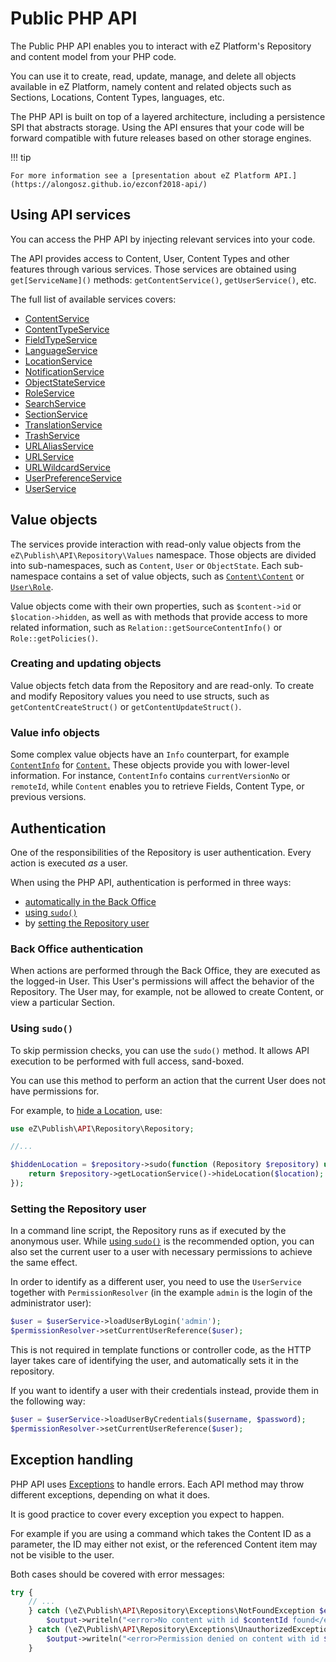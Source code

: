 # Public PHP API

The Public PHP API enables you to interact with eZ Platform's Repository and content model from your PHP code.

You can use it to create, read, update, manage, and delete all objects available in eZ Platform, namely
content and related objects such as Sections, Locations, Content Types, languages, etc.

The PHP API is built on top of a layered architecture, including a persistence SPI that abstracts storage.
Using the API ensures that your code will be forward compatible with future releases based on other storage engines.

!!! tip

    For more information see a [presentation about eZ Platform API.](https://alongosz.github.io/ezconf2018-api/)

## Using API services

You can access the PHP API by injecting relevant services into your code.

The API provides access to Content, User, Content Types and other features through various services.
Those services are obtained using `get[ServiceName]()` methods: `getContentService()`, `getUserService()`, etc.

The full list of available services covers:

- [ContentService](https://github.com/ezsystems/ezpublish-kernel/blob/v7.5.5/eZ/Publish/API/Repository/ContentService.php)
- [ContentTypeService](https://github.com/ezsystems/ezpublish-kernel/blob/v7.5.5/eZ/Publish/API/Repository/ContentTypeService.php)
- [FieldTypeService](https://github.com/ezsystems/ezpublish-kernel/blob/v7.5.5/eZ/Publish/API/Repository/FieldTypeService.php)
- [LanguageService](https://github.com/ezsystems/ezpublish-kernel/blob/v7.5.5/eZ/Publish/API/Repository/LanguageService.php)
- [LocationService](https://github.com/ezsystems/ezpublish-kernel/blob/v7.5.5/eZ/Publish/API/Repository/LocationService.php)
- [NotificationService](https://github.com/ezsystems/ezpublish-kernel/blob/v7.5.5/eZ/Publish/API/Repository/NotificationService.php)
- [ObjectStateService](https://github.com/ezsystems/ezpublish-kernel/blob/v7.5.5/eZ/Publish/API/Repository/ObjectStateService.php)
- [RoleService](https://github.com/ezsystems/ezpublish-kernel/blob/v7.5.5/eZ/Publish/API/Repository/RoleService.php)
- [SearchService](https://github.com/ezsystems/ezpublish-kernel/blob/v7.5.5/eZ/Publish/API/Repository/SearchService.php)
- [SectionService](https://github.com/ezsystems/ezpublish-kernel/blob/v7.5.5/eZ/Publish/API/Repository/SectionService.php)
- [TranslationService](https://github.com/ezsystems/ezpublish-kernel/blob/v7.5.5/eZ/Publish/API/Repository/TranslationService.php)
- [TrashService](https://github.com/ezsystems/ezpublish-kernel/blob/v7.5.5/eZ/Publish/API/Repository/TrashService.php)
- [URLAliasService](https://github.com/ezsystems/ezpublish-kernel/blob/v7.5.5/eZ/Publish/API/Repository/URLAliasService.php)
- [URLService](https://github.com/ezsystems/ezpublish-kernel/blob/v7.5.5/eZ/Publish/API/Repository/URLService.php)
- [URLWildcardService](https://github.com/ezsystems/ezpublish-kernel/blob/v7.5.5/eZ/Publish/API/Repository/URLWildcardService.php)
- [UserPreferenceService](https://github.com/ezsystems/ezpublish-kernel/blob/v7.5.5/eZ/Publish/API/Repository/UserPreferenceService.php)
- [UserService](https://github.com/ezsystems/ezpublish-kernel/blob/v7.5.5/eZ/Publish/API/Repository/UserService.php)

## Value objects

The services provide interaction with read-only value objects from the `eZ\Publish\API\Repository\Values` namespace.
Those objects are divided into sub-namespaces, such as `Content`, `User` or `ObjectState`.
Each sub-namespace contains a set of value objects,
such as [`Content\Content`](https://github.com/ezsystems/ezpublish-kernel/blob/v7.5.5/eZ/Publish/API/Repository/Values/Content/Content.php) or [`User\Role`](https://github.com/ezsystems/ezpublish-kernel/blob/v7.5.5/eZ/Publish/API/Repository/Values/User/Role.php).

Value objects come with their own properties, such as `$content->id` or `$location->hidden`,
as well as with methods that provide access to more related information,
such as `Relation::getSourceContentInfo()` or `Role::getPolicies()`.

### Creating and updating objects

Value objects fetch data from the Repository and are read-only.
To create and modify Repository values you need to use structs, such as `getContentCreateStruct()` or `getContentUpdateStruct()`.

### Value info objects

Some complex value objects have an `Info` counterpart,
for example [`ContentInfo`](https://github.com/ezsystems/ezpublish-kernel/blob/v7.5.5/eZ/Publish/API/Repository/Values/Content/ContentInfo.php)
for [`Content`.](https://github.com/ezsystems/ezpublish-kernel/blob/v7.5.5/eZ/Publish/API/Repository/Values/Content/Content.php)
These objects provide you with lower-level information.
For instance, `ContentInfo` contains `currentVersionNo` or `remoteId`,
while `Content` enables you to retrieve Fields, Content Type, or previous versions.

## Authentication

One of the responsibilities of the Repository is user authentication. Every action is executed *as* a user.

When using the PHP API, authentication is performed in three ways:

- [automatically in the Back Office](#back-office-authentication)
- [using `sudo()`](#using-sudo)
- by [setting the Repository user](#setting-the-repository-user)

### Back Office authentication

When actions are performed through the Back Office, they are executed as the logged-in User.
This User's permissions will affect the behavior of the Repository.
The User may, for example, not be allowed to create Content, or view a particular Section.

### Using `sudo()`

To skip permission checks, you can use the `sudo()` method.
It allows API execution to be performed with full access, sand-boxed.

You can use this method to perform an action that the current User does not have permissions for.

For example, to [hide a Location](public_php_api_managing_content.md#hiding-and-revealing-locations), use:

``` php
use eZ\Publish\API\Repository\Repository;

//...

$hiddenLocation = $repository->sudo(function (Repository $repository) use ($location) {
    return $repository->getLocationService()->hideLocation($location);
});
```

### Setting the Repository user

In a command line script, the Repository runs as if executed by the anonymous user.
While [using `sudo()`](#using-sudo) is the recommended option,
you can also set the current user to a user with necessary permissions to achieve the same effect.

In order to identify as a different user, you need to use the `UserService` together with `PermissionResolver`
(in the example `admin` is the login of the administrator user):

``` php
$user = $userService->loadUserByLogin('admin');
$permissionResolver->setCurrentUserReference($user);
```

This is not required in template functions or controller code,
as the HTTP layer takes care of identifying the user, and automatically sets it in the repository.

If you want to identify a user with their credentials instead, provide them in the following way:

``` php
$user = $userService->loadUserByCredentials($username, $password);
$permissionResolver->setCurrentUserReference($user);
```

## Exception handling

PHP API uses [Exceptions](http://php.net/exceptions) to handle errors.
Each API method may throw different exceptions, depending on what it does.

It is good practice to cover every exception you expect to happen.

For example if you are using a command which takes the Content ID as a parameter,
the ID may either not exist, or the referenced Content item may not be visible to the user.

Both cases should be covered with error messages:

``` php
try {
    // ...
    } catch (\eZ\Publish\API\Repository\Exceptions\NotFoundException $e) {
        $output->writeln("<error>No content with id $contentId found</error>");
    } catch (\eZ\Publish\API\Repository\Exceptions\UnauthorizedException $e) {
        $output->writeln("<error>Permission denied on content with id $contentId</error>");
    }
```
